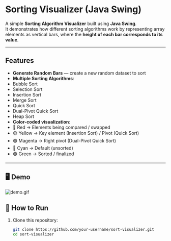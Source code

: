 #  Sorting Visualizer (Java Swing)

A simple **Sorting Algorithm Visualizer** built using **Java Swing**.  
It demonstrates how different sorting algorithms work by representing array elements as vertical bars, where the **height of each bar corresponds to its value**.  

---

##  Features
-  **Generate Random Bars** — create a new random dataset to sort  
-  **Multiple Sorting Algorithms**:
  - Bubble Sort  
  - Selection Sort  
  - Insertion Sort  
  - Merge Sort  
  - Quick Sort  
  - Dual-Pivot Quick Sort  
  - Heap Sort  
-  **Color-coded visualization**:
  - 🔴 Red → Elements being compared / swapped  
  - 🟡 Yellow → Key element (Insertion Sort) / Pivot (Quick Sort)  
  - 🟣 Magenta → Right pivot (Dual-Pivot Quick Sort)  
  - 🔵 Cyan → Default (unsorted)  
  - 🟢 Green → Sorted / finalized  

---

## 🖥️ Demo
![demo.gif]()


## 🚀 How to Run
1. Clone this repository:
   ```bash
   git clone https://github.com/your-username/sort-visualizer.git
   cd sort-visualizer
